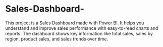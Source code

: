 # Sales-Dashboard-
This project is a Sales Dashboard made with Power BI. It helps you understand and improve sales performance with easy-to-read charts and reports. The dashboard shows key information like total sales, sales by region, product sales, and sales trends over time.
